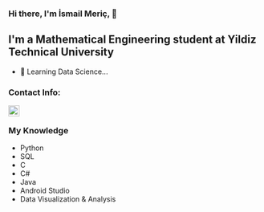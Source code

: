 ### Hi there, I'm İsmail Meriç, 👋

## I'm a Mathematical Engineering student at Yildiz Technical University

- 🌱 Learning Data Science...

### Contact Info:

[<img align="left" alt="ismailgulbay | LinkedIn" width="22px" src="https://cdn.jsdelivr.net/npm/simple-icons@v3/icons/linkedin.svg" />][linkedin]
<br />

### My Knowledge
- Python 
- SQL
- C
- C# 
- Java 
- Android Studio 
- Data Visualization & Analysis

[linkedin]: https://www.linkedin.com/in/ismail-gulbay-990449b6/
